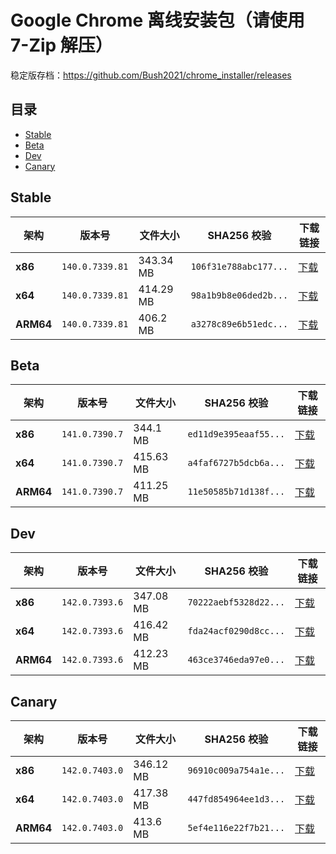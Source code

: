 # Google Chrome 离线安装包（请使用 7-Zip 解压）
稳定版存档：https://github.com/Bush2021/chrome_installer/releases

## 目录

- [Stable](#stable)
- [Beta](#beta)
- [Dev](#dev)
- [Canary](#canary)

## Stable

| 架构 | 版本号 | 文件大小 | SHA256 校验 | 下载链接 |
|------|--------|----------|-------------|----------|
| **x86** | `140.0.7339.81` | 343.34 MB | `106f31e788abc177...` | [下载](https://dl.google.com/release2/chrome/ovtuovokxd2fbblwgkcwvny6ou_140.0.7339.81/140.0.7339.81_chrome_installer_uncompressed.exe) |
| **x64** | `140.0.7339.81` | 414.29 MB | `98a1b9b8e06ded2b...` | [下载](https://dl.google.com/release2/chrome/b4jrr7maedey73iceo5bh4ysju_140.0.7339.81/140.0.7339.81_chrome_installer_uncompressed.exe) |
| **ARM64** | `140.0.7339.81` | 406.2 MB | `a3278c89e6b51edc...` | [下载](https://dl.google.com/release2/chrome/adl2fawf76qluimmc4bumhflgaqa_140.0.7339.81/140.0.7339.81_chrome_installer_uncompressed.exe) |

## Beta

| 架构 | 版本号 | 文件大小 | SHA256 校验 | 下载链接 |
|------|--------|----------|-------------|----------|
| **x86** | `141.0.7390.7` | 344.1 MB | `ed11d9e395eaaf55...` | [下载](https://dl.google.com/release2/chrome/lpcmcx6kwsim3u7ivpw2u6g34u_141.0.7390.7/141.0.7390.7_chrome_installer_uncompressed.exe) |
| **x64** | `141.0.7390.7` | 415.63 MB | `a4faf6727b5dcb6a...` | [下载](https://dl.google.com/release2/chrome/adjgiurzyrch2h3dobpzvydt3dya_141.0.7390.7/141.0.7390.7_chrome_installer_uncompressed.exe) |
| **ARM64** | `141.0.7390.7` | 411.25 MB | `11e50585b71d138f...` | [下载](https://dl.google.com/release2/chrome/addna32bmo4p2sgleyecltxritka_141.0.7390.7/141.0.7390.7_chrome_installer_uncompressed.exe) |

## Dev

| 架构 | 版本号 | 文件大小 | SHA256 校验 | 下载链接 |
|------|--------|----------|-------------|----------|
| **x86** | `142.0.7393.6` | 347.08 MB | `70222aebf5328d22...` | [下载](https://dl.google.com/release2/chrome/adxcsrnwfcolap332myqw7hjfebq_142.0.7393.6/142.0.7393.6_chrome_installer_uncompressed.exe) |
| **x64** | `142.0.7393.6` | 416.42 MB | `fda24acf0290d8cc...` | [下载](https://dl.google.com/release2/chrome/ejanc7touzxwxilm4cfcmh7g_142.0.7393.6/142.0.7393.6_chrome_installer_uncompressed.exe) |
| **ARM64** | `142.0.7393.6` | 412.23 MB | `463ce3746eda97e0...` | [下载](https://dl.google.com/release2/chrome/k5tsgthfgk7nefdy7paa5f3bf4_142.0.7393.6/142.0.7393.6_chrome_installer_uncompressed.exe) |

## Canary

| 架构 | 版本号 | 文件大小 | SHA256 校验 | 下载链接 |
|------|--------|----------|-------------|----------|
| **x86** | `142.0.7403.0` | 346.12 MB | `96910c009a754a1e...` | [下载](https://dl.google.com/release2/chrome/acdatsedrq7lem6u2lncc4eot6da_142.0.7403.0/142.0.7403.0_chrome_installer_uncompressed.exe) |
| **x64** | `142.0.7403.0` | 417.38 MB | `447fd854964ee1d3...` | [下载](https://dl.google.com/release2/chrome/adt5qbk3tyolgmucrzdy55ogyhya_142.0.7403.0/142.0.7403.0_chrome_installer_uncompressed.exe) |
| **ARM64** | `142.0.7403.0` | 413.6 MB | `5ef4e116e22f7b21...` | [下载](https://dl.google.com/release2/chrome/mnhvpecxghnsevo5g74lguaiqq_142.0.7403.0/142.0.7403.0_chrome_installer_uncompressed.exe) |

